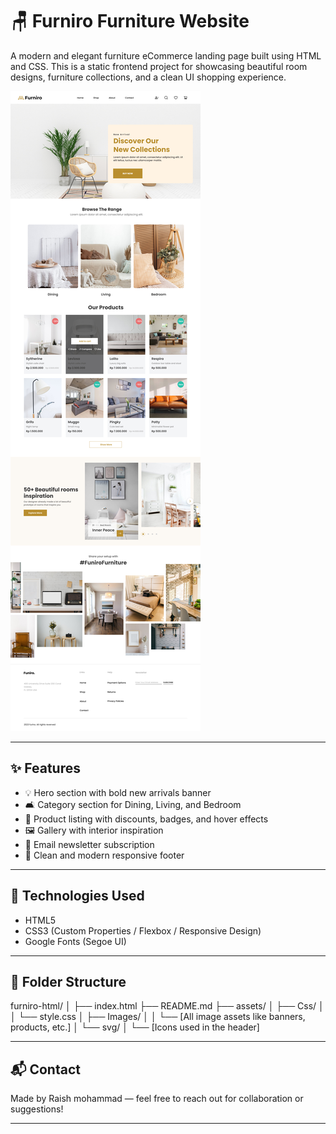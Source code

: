 # 🪑 Furniro Furniture Website

A modern and elegant furniture eCommerce landing page built using HTML and CSS. This is a static frontend project for showcasing beautiful room designs, furniture collections, and a clean UI shopping experience.

![Furniro Screenshot](./assets/Images/Home.jpg)

---

## ✨ Features

- 💡 Hero section with bold new arrivals banner
- 🛋️ Category section for Dining, Living, and Bedroom
- 🛒 Product listing with discounts, badges, and hover effects
- 🖼️ Gallery with interior inspiration
- 📩 Email newsletter subscription
- 📍 Clean and modern responsive footer

---

## 🚀 Technologies Used

- HTML5
- CSS3 (Custom Properties / Flexbox / Responsive Design)
- Google Fonts (Segoe UI)

---

## 📁 Folder Structure

furniro-html/
│
├── index.html
├── README.md
├── assets/
│ ├── Css/
│ │ └── style.css
│ ├── Images/
│ │ └── [All image assets like banners, products, etc.]
│ └── svg/
│ └── [Icons used in the header]


---

## 📬 Contact

Made by Raish mohammad — feel free to reach out for collaboration or suggestions!

---